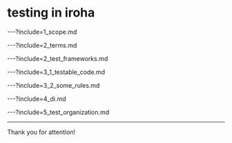 # testing in iroha

---?include=1_scope.md

---?include=2_terms.md

---?include=2_test_frameworks.md

---?include=3_1_testable_code.md

---?include=3_2_some_rules.md

---?include=4_di.md

---?include=5_test_organization.md

---

Thank you for attention!


